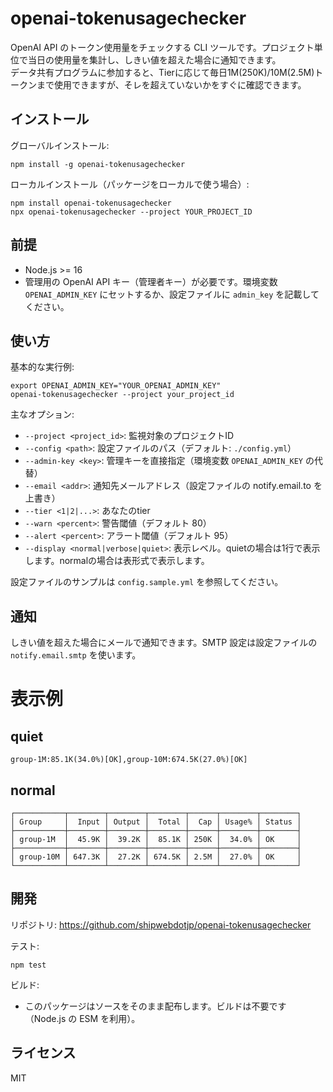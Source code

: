 # openai-tokenusagechecker

OpenAI API のトークン使用量をチェックする CLI ツールです。プロジェクト単位で当日の使用量を集計し、しきい値を超えた場合に通知できます。  
データ共有プログラムに参加すると、Tierに応じて毎日1M(250K)/10M(2.5M)トークンまで使用できますが、そレを超えていないかをすぐに確認できます。

## インストール

グローバルインストール:
```
npm install -g openai-tokenusagechecker
```

ローカルインストール（パッケージをローカルで使う場合）:
```
npm install openai-tokenusagechecker
npx openai-tokenusagechecker --project YOUR_PROJECT_ID
```

## 前提

- Node.js >= 16
- 管理用の OpenAI API キー（管理者キー）が必要です。環境変数 `OPENAI_ADMIN_KEY` にセットするか、設定ファイルに `admin_key` を記載してください。

## 使い方

基本的な実行例:
```
export OPENAI_ADMIN_KEY="YOUR_OPENAI_ADMIN_KEY"
openai-tokenusagechecker --project your_project_id
```

主なオプション:
- `--project <project_id>`: 監視対象のプロジェクトID
- `--config <path>`: 設定ファイルのパス（デフォルト: `./config.yml`）
- `--admin-key <key>`: 管理キーを直接指定（環境変数 `OPENAI_ADMIN_KEY` の代替）
- `--email <addr>`: 通知先メールアドレス（設定ファイルの notify.email.to を上書き）
- `--tier <1|2|...>`: あなたのtier 
- `--warn <percent>`: 警告閾値（デフォルト 80）
- `--alert <percent>`: アラート閾値（デフォルト 95）
- `--display <normal|verbose|quiet>`: 表示レベル。quietの場合は1行で表示します。normalの場合は表形式で表示します。

設定ファイルのサンプルは `config.sample.yml` を参照してください。

## 通知

しきい値を超えた場合にメールで通知できます。SMTP 設定は設定ファイルの `notify.email.smtp` を使います。

# 表示例
## quiet
```
group-1M:85.1K(34.0%)[OK],group-10M:674.5K(27.0%)[OK]
```

## normal
```
┌───────────┬────────┬────────┬────────┬──────┬────────┬────────┐
│ Group     │  Input │ Output │  Total │  Cap │ Usage% │ Status │
├───────────┼────────┼────────┼────────┼──────┼────────┼────────┤
│ group-1M  │  45.9K │  39.2K │  85.1K │ 250K │  34.0% │ OK     │
├───────────┼────────┼────────┼────────┼──────┼────────┼────────┤
│ group-10M │ 647.3K │  27.2K │ 674.5K │ 2.5M │  27.0% │ OK     │
└───────────┴────────┴────────┴────────┴──────┴────────┴────────┘
```

## 開発

リポジトリ: https://github.com/shipwebdotjp/openai-tokenusagechecker

テスト:
```
npm test
```

ビルド:
- このパッケージはソースをそのまま配布します。ビルドは不要です（Node.js の ESM を利用）。

## ライセンス

MIT
